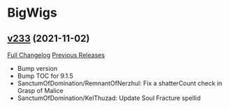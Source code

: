 # BigWigs

## [v233](https://github.com/BigWigsMods/BigWigs/tree/v233) (2021-11-02)
[Full Changelog](https://github.com/BigWigsMods/BigWigs/compare/v232...v233) [Previous Releases](https://github.com/BigWigsMods/BigWigs/releases)

- Bump version  
- Bump TOC for 9.1.5  
- SanctumOfDomination/RemnantOfNerzhul: Fix a shatterCount check in Grasp of Malice  
- SanctumOfDomination/KelThuzad: Update Soul Fracture spellid  
